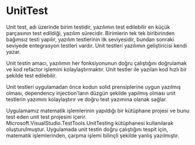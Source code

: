 # UnitTest

Unit test, adı üzerinde birim testidir, yazılımın test edilebilir en küçük parçasının test edildiği, yazılım sürecidir.
Birimlerin tek tek biribirinden bağımsız testi yapılır, yazılım testlerinin ilk seviyesidir, bundan sonraki seviyede entegrasyon
testleri vardır. Unit testleri yazılımın geliştiricisi kendi yazar.

Unit testin amacı, yazılımın her fonksiyonunun doğru çalıştığını doğrulamak ve kod refactor işlemini kolaylaştırmaktır.
Unit testler ile yazılan kod hızlı bir şekilde test edilebilir.

Unit testleri uygulamadan önce kodun solid prensiplerine uygun yazılmış olması, dependency injection'ların düzgün şekilde yapılmış
olması unit testlerin yazımını kolaylaştırır ve doğru test yazımına olanak sağlar.

Uygulamamız matematik işlemlerinin yapıldığı bir kütüphane projesi ve bunu test eden unit test projesini içerir.
Microsoft.VisualStudio.TestTools.UnitTesting kütüphanesi kullanılarak oluşturulmuştur.
Uygulamada unit testin doğru çalıştığını tespit için, matematik işlemlerinden, çarpma işlemi bilinçli şekilde yanlış yazılmıştır.
